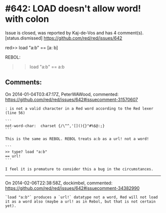 
#642: LOAD doesn't allow word! with colon
================================================================================
Issue is closed, was reported by Kaj-de-Vos and has 4 comment(s).
[status.dismissed]
<https://github.com/red/red/issues/642>

red>> load "a:b"
== [a: b]

REBOL:

> > load "a:b"
> > == a:b



Comments:
--------------------------------------------------------------------------------

On 2014-01-04T03:47:17Z, PeterWAWood, commented:
<https://github.com/red/red/issues/642#issuecomment-31570607>

    : is not a valid character in a Red word according to the Red lexer (line 56)
    
    ```
    not-word-char:  charset {/\^^,'[](){}"#%$@:;}
    ```
    
    This is the same as REBOL. REBOL treats a:b as a url! not a word!
    
    ```
    >> type? load "a:b"
    == url!
    ```
    
    I feel it is premature to consider this a bug in the circumstances.

--------------------------------------------------------------------------------

On 2014-02-06T22:38:58Z, dockimbel, commented:
<https://github.com/red/red/issues/642#issuecomment-34382990>

    `load "a:b"` produces a `url!` datatype not a word, Red will not load it as a word also (maybe a url! as in Rebol, but that is not certain yet).

